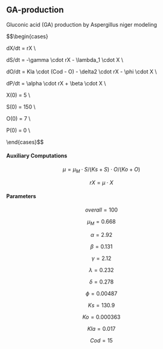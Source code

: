 ## GA-production

Gluconic acid (GA) production by Aspergillus niger modeling

$$\begin{cases}

dX/dt = rX \\

dS/dt = -\gamma \cdot  rX - \lambda_1 \cdot  X \\

dO/dt = Kla \cdot  (Cod - O) - \delta2 \cdot  rX - \phi \cdot  X \\

dP/dt = \alpha \cdot  rX + \beta \cdot  X \\

X(0) = 5 \\

S(0) = 150 \\

O(0) = 7 \\

P(0) = 0 \\

\end{cases}$$

#### Auxiliary Computations

$$\mu = \mu_M \cdot  S / (Ks + S) \cdot  O / (Ko + O)$$

$$rX = \mu \cdot  X$$

#### Parameters

$$overall = 100$$

$$\mu_M = 0.668$$

$$\alpha = 2.92$$

$$\beta = 0.131$$

$$\gamma = 2.12$$

$$\lambda = 0.232$$

$$\delta = 0.278$$

$$\phi = 0.00487$$

$$Ks = 130.9$$

$$Ko = 0.000363$$

$$Kla = 0.017$$

$$Cod = 15$$
